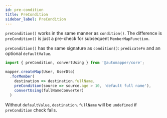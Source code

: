 ```yaml
---
id: pre-condition
title: PreCondition
sidebar_label: PreCondition
---
```


`preCondition()` works in the same manner as `condition()`. The difference is `preCondition()` is just a pre-check for subsequent `MemberMapFunction`. 

`preCondition()` has the same signature as `condition()`: `predicateFn` and an optional `defaultValue`.

```ts
import { preCondition, convertUsing } from '@automapper/core';

mapper.createMap(User, UserDto)
  .forMember(
    destination => destination.fullName,
    preCondition(source => source.age > 10, 'default full name'),
    convertUsing(fullNameConverter)
  )
```

Without `defaultValue`, `destination.fullName` will be `undefined` if `preCondition` check fails.
